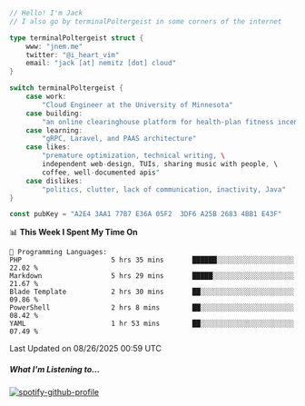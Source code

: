 ```go
// Hello! I'm Jack
// I also go by terminalPoltergeist in some corners of the internet

type terminalPoltergeist struct {
    www: "jnem.me"
    twitter: "@i_heart_vim"
    email: "jack [at] nemitz [dot] cloud"
}

switch terminalPoltergeist {
    case work:
        "Cloud Engineer at the University of Minnesota"
    case building:
        "an online clearinghouse platform for health-plan fitness incentive programs"
    case learning:
        "gRPC, Laravel, and PAAS architecture"
    case likes:
        "premature optimization, technical writing, \
        independent web-design, TUIs, sharing music with people, \
        coffee, well-documented apis"
    case dislikes:
        "politics, clutter, lack of communication, inactivity, Java"
}

const pubKey = "A2E4 3AA1 77B7 E36A 05F2  3DF6 A25B 2683 4BB1 E43F"
```

<!--START_SECTION:waka-->
📊 **This Week I Spent My Time On** 

```text
💬 Programming Languages: 
PHP                      5 hrs 35 mins       ██████░░░░░░░░░░░░░░░░░░░   22.02 % 
Markdown                 5 hrs 29 mins       █████░░░░░░░░░░░░░░░░░░░░   21.67 % 
Blade Template           2 hrs 30 mins       ██░░░░░░░░░░░░░░░░░░░░░░░   09.86 % 
PowerShell               2 hrs 8 mins        ██░░░░░░░░░░░░░░░░░░░░░░░   08.42 % 
YAML                     1 hr 53 mins        ██░░░░░░░░░░░░░░░░░░░░░░░   07.49 % 
```


 Last Updated on 08/26/2025 00:59 UTC
<!--END_SECTION:waka-->

##### What I'm Listening to...

[![spotify-github-profile](https://jnem.me/listening-item?maxAge=2592000)](https://jnem.me/listening)
